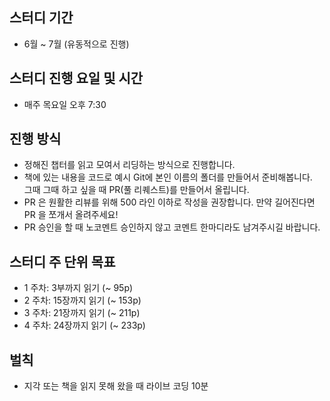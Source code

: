 ## 스터디 기간
- 6월 ~ 7월 (유동적으로 진행)

## 스터디 진행 요일 및 시간
- 매주 목요일 오후 7:30

## 진행 방식
- 정해진 챕터를 읽고 모여서 리딩하는 방식으로 진행합니다.
- 책에 있는 내용을 코드로 예시 Git에 본인 이름의 폴더를 만들어서 준비해봅니다.   
그때 그때 하고 싶을 때 PR(풀 리퀘스트)를 만들어서 올립니다.
- PR 은 원활한 리뷰를 위해 500 라인 이하로 작성을 권장합니다. 만약 길어진다면 PR 을 쪼개서 올려주세요!
- PR 승인을 할 때 노코멘트 승인하지 않고 코멘트 한마디라도 남겨주시길 바랍니다.

## 스터디 주 단위 목표
- 1 주차: 3부까지 읽기 (~ 95p)
- 2 주차: 15장까지 읽기 (~ 153p)
- 3 주차: 21장까지 읽기 (~ 211p)
- 4 주차: 24장까지 읽기 (~ 233p)

## 벌칙
- 지각 또는 책을 읽지 못해 왔을 때 라이브 코딩 10분
